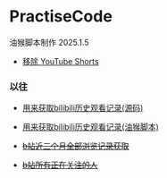 # PractiseCode

油猴脚本制作
2025.1.5
* [移除 YouTube Shorts](https://greasyfork.org/zh-CN/scripts/522057-remove-youtube-shorts)
  
### 以往

* [用来获取bilibili历史观看记录(源码)](https://github.com/strangeZombies/PractiseCode/blob/main/js/B%E7%AB%99%E8%A7%82%E7%9C%8B%E5%86%85%E5%AE%B9%E7%BB%9F%E8%AE%A1-%E6%88%91%E7%9A%84%E6%97%B6%E9%97%B4%E4%B8%8D%E8%A7%81%E4%BA%86-0.1.0.js)
* [用来获取bilibili历史观看记录(油猴脚本)](https://greasyfork.org/zh-CN/scripts/460357-b%E7%AB%99%E8%A7%82%E7%9C%8B%E5%86%85%E5%AE%B9%E7%BB%9F%E8%AE%A1-%E6%88%91%E7%9A%84%E6%97%B6%E9%97%B4%E4%B8%8D%E8%A7%81%E4%BA%86)

* ~~[b站近三个月全部浏览记录获取](https://github.com/strangeZombies/PractiseCode/blob/main/js/fetchAllBilibiliHistory.js)~~
* ~~[b站所有正在关注的人](https://github.com/strangeZombies/PractiseCode/blob/main/js/fetchAllBilibiliFollowings.js)~~
